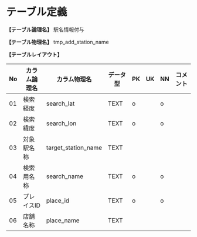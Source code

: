 # テーブル定義

**【テーブル論理名】**
駅名情報付与

**【テーブル物理名】**
tmp_add_station_name

**【テーブルレイアウト】**

| No  |    カラム論理名    |    カラム物理名     | データ型 | PK  | UK  | NN  | コメント |
| --- | ------------------ | ------------------- | -------- | --- | --- | --- | -------- |
| 01  | 検索経度           | search_lat          | TEXT     | o   |     | o   |          |
| 02  | 検索緯度           | search_lon          | TEXT     | o   |     | o   |          |
| 03  | 対象駅名称         | target_station_name | TEXT     |     |     |     |          |
| 04  | 検索用名称         | search_name         | TEXT     | o   |     | o   |          |
| 05  | プレイスID         | place_id            | TEXT     | o   |     | o   |          |
| 06  | 店舗名称           | place_name          | TEXT     |     |     |     |          |

